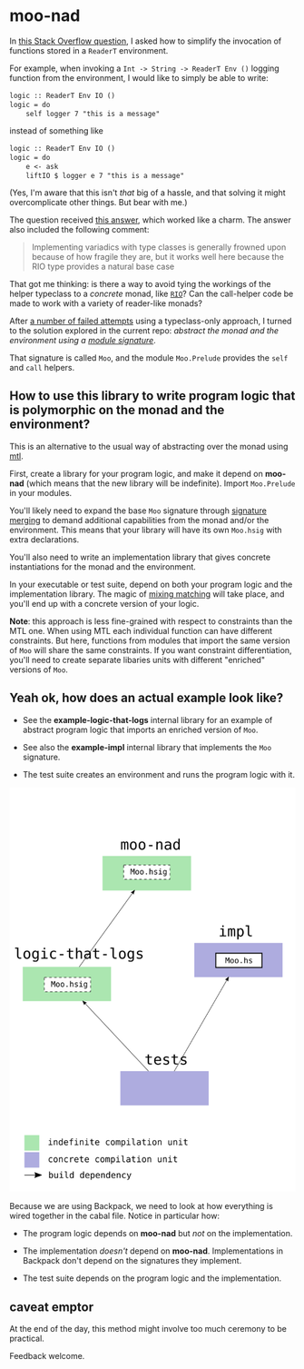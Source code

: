 # moo-nad

In [this Stack Overflow
question](https://stackoverflow.com/questions/61642492/simplifying-the-invocation-of-functions-stored-inside-an-readert-environment),
I asked how to simplify the invocation of functions stored in a `ReaderT`
environment.

For example, when invoking a `Int -> String -> ReaderT Env ()` logging function from the environment, I would
like to simply be able to write:

    logic :: ReaderT Env IO ()
    logic = do
        self logger 7 "this is a message"

instead of something like

    logic :: ReaderT Env IO ()
    logic = do
        e <- ask
        liftIO $ logger e 7 "this is a message"

(Yes, I'm aware that this isn't *that* big of a hassle, and that solving it might
overcomplicate other things. But bear with me.)

The question received [this
answer](https://stackoverflow.com/a/61642757/1364288), which worked like a
charm. The answer also included the following comment:

> Implementing variadics with type classes is generally frowned upon because of
> how fragile they are, but it works well here because the RIO type provides a
> natural base case

That got me thinking: is there a way to avoid tying the workings of the
helper typeclass to a *concrete* monad, like
[`RIO`](http://hackage.haskell.org/package/rio)? Can the call-helper code be
made to work with a variety of reader-like monads?

After [a number of failed attempts](https://github.com/danidiaz/dep-t/issues/1)
using a typeclass-only approach, I turned to the solution explored in the
current repo: *abstract the monad and the environment using a [module
signature](https://downloads.haskell.org/ghc/latest/docs/html/users_guide/separate_compilation.html#module-signatures)*.

That signature is called `Moo`, and the module `Moo.Prelude` provides the
`self` and `call` helpers.

## How to use this library to write program logic that is polymorphic on the monad and the environment?

This is an alternative to the usual way of abstracting over the monad using
[mtl](http://hackage.haskell.org/package/mtl).

First, create a library for your program logic, and make it depend on
**moo-nad** (which means that the new library will be indefinite). Import
`Moo.Prelude` in your modules.

You'll likely need to expand the base `Moo` signature through [signature
merging](https://github.com/danidiaz/really-small-backpack-example/tree/master/lesson3-signature-merging)
to demand additional capabilities from the monad and/or the environment. This
means that your library will have its own `Moo.hsig` with extra declarations.

You'll also need to write an implementation library that gives concrete
instantiations for the monad and the environment.

In your executable or test suite, depend on both your program logic and the implementation library. The magic of [mixing matching](https://github.com/danidiaz/really-small-backpack-example/tree/master/lesson2-signatures) will take place, and you'll end up with a concrete version of your logic.

**Note**: this approach is less fine-grained with respect to constraints than
the MTL one. When using MTL each individual function can have different
constraints. But here, functions from modules that import the same version of
`Moo` will share the same constraints. If you want constraint differentiation,
you'll need to create separate libaries units with different "enriched"
versions of `Moo`.

## Yeah ok, how does an actual example look like?

- See the **example-logic-that-logs** internal library for an example of abstract program logic that imports an enriched version of `Moo`. 

- See also the **example-impl** internal library that implements the `Moo` signature.

- The test suite creates an environment and runs the program logic with it.

![example program](https://raw.githubusercontent.com/danidiaz/moo-nad/main/moo-nad.svg)

Because we are using Backpack, we need to look at how everything is wired together
in the cabal file. Notice in particular how: 

- The program logic depends on **moo-nad** but *not* on the implementation.

- The implementation *doesn't* depend on **moo-nad**. Implementations in Backpack don't depend on the signatures they implement.

- The test suite depends on the program logic and the implementation.


## caveat emptor

At the end of the day, this method might involve too much ceremony to be practical. 

Feedback welcome. 

